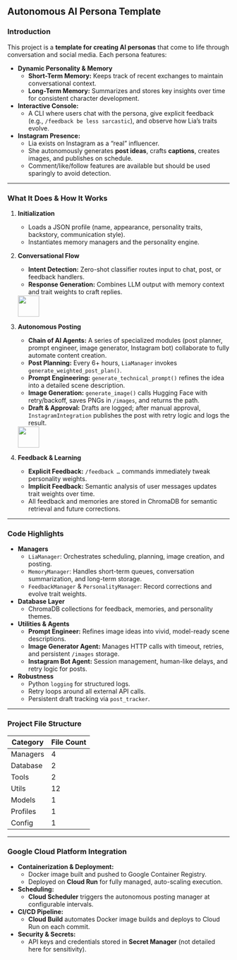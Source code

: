 ## Autonomous AI Persona Template

### Introduction

This project is a **template for creating AI personas** that come to life through conversation and social media. Each persona features:

- **Dynamic Personality & Memory**
    - **Short-Term Memory:** Keeps track of recent exchanges to maintain conversational context.
    - **Long-Term Memory:** Summarizes and stores key insights over time for consistent character development.
- **Interactive Console:**
    - A CLI where users chat with the persona, give explicit feedback (e.g., `/feedback be less sarcastic`), and observe how Lia’s traits evolve.
- **Instagram Presence:**
    - Lia exists on Instagram as a “real” influencer.
    - She autonomously generates **post ideas**, crafts **captions**, creates images, and publishes on schedule.
    - Comment/like/follow features are available but should be used sparingly to avoid detection.

---

### What It Does & How It Works

1. **Initialization**
    - Loads a JSON profile (name, appearance, personality traits, backstory, communication style).
    - Instantiates memory managers and the personality engine.
2. **Conversational Flow**
    - **Intent Detection:** Zero-shot classifier routes input to chat, post, or feedback handlers.
    - **Response Generation:** Combines LLM output with memory context and trait weights to craft replies.

   <img src="https://github.com/user-attachments/assets/91bce563-1c21-4560-aa86-b50f9309d08c" width="48">

    
4. **Autonomous Posting**
    - **Chain of AI Agents:** A series of specialized modules (post planner, prompt engineer, image generator, Instagram bot) collaborate to fully automate content creation.
    - **Post Planning:** Every 6+ hours, `LiaManager` invokes `generate_weighted_post_plan()`.
    - **Prompt Engineering:** `generate_technical_prompt()` refines the idea into a detailed scene description.
    - **Image Generation:** `generate_image()` calls Hugging Face with retry/backoff, saves PNGs in `/images`, and returns the path.
    - **Draft & Approval:** Drafts are logged; after manual approval, `InstagramIntegration` publishes the post with retry logic and logs the result.

   <img src="https://github.com/user-attachments/assets/fd35a82e-9541-4273-8b60-e4a8f975086d" width="48">

    
5. **Feedback & Learning**
    - **Explicit Feedback:** `/feedback …` commands immediately tweak personality weights.
    - **Implicit Feedback:** Semantic analysis of user messages updates trait weights over time.
    - All feedback and memories are stored in ChromaDB for semantic retrieval and future corrections.

---

### Code Highlights

- **Managers**
    - `LiaManager`: Orchestrates scheduling, planning, image creation, and posting.
    - `MemoryManager`: Handles short-term queues, conversation summarization, and long-term storage.
    - `FeedbackManager` & `PersonalityManager`: Record corrections and evolve trait weights.
- **Database Layer**
    - ChromaDB collections for feedback, memories, and personality themes.
- **Utilities & Agents**
    - **Prompt Engineer:** Refines image ideas into vivid, model-ready scene descriptions.
    - **Image Generator Agent:** Manages HTTP calls with timeout, retries, and persistent `/images` storage.
    - **Instagram Bot Agent:** Session management, human-like delays, and retry logic for posts.
- **Robustness**
    - Python `logging` for structured logs.
    - Retry loops around all external API calls.
    - Persistent draft tracking via `post_tracker`.

---

### Project File Structure

| **Category** | **File Count** |
| --- | --- |
| Managers | 4 |
| Database | 2 |
| Tools | 2 |
| Utils | 12 |
| Models | 1 |
| Profiles | 1 |
| Config | 1 |

---

### Google Cloud Platform Integration

- **Containerization & Deployment:**
    - Docker image built and pushed to Google Container Registry.
    - Deployed on **Cloud Run** for fully managed, auto-scaling execution.
- **Scheduling:**
    - **Cloud Scheduler** triggers the autonomous posting manager at configurable intervals.
- **CI/CD Pipeline:**
    - **Cloud Build** automates Docker image builds and deploys to Cloud Run on each commit.
- **Security & Secrets:**
    - API keys and credentials stored in **Secret Manager** (not detailed here for sensitivity).
